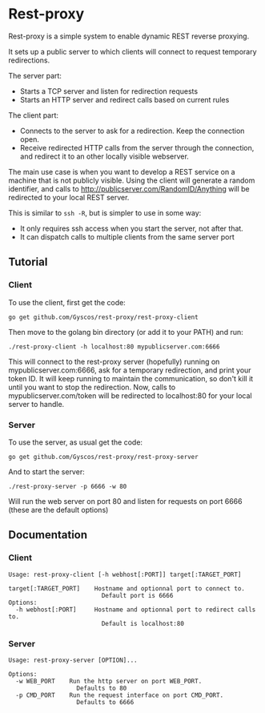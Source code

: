 # Rest-proxy

Rest-proxy is a simple system to enable dynamic REST reverse proxying.

It sets up a public server to which clients will connect to request temporary
redirections.

The server part:
* Starts a TCP server and listen for redirection requests
* Starts an HTTP server and redirect calls based on current rules

The client part:
* Connects to the server to ask for a redirection. Keep the connection open.
* Receive redirected HTTP calls from the server through the connection, and
  redirect it to an other locally visible webserver.

The main use case is when you want to develop a REST service on a machine that
is not publicly visible. Using the client will generate a random identifier,
and calls to http://publicserver.com/RandomID/Anything will be redirected
to your local REST server.

This is similar to `ssh -R`, but is simpler to use in some way:
* It only requires ssh access when you start the server, not after that.
* It can dispatch calls to multiple clients from the same server port

## Tutorial

### Client

To use the client, first get the code:

    go get github.com/Gyscos/rest-proxy/rest-proxy-client

Then move to the golang bin directory (or add it to your PATH) and run:

    ./rest-proxy-client -h localhost:80 mypublicserver.com:6666

This will connect to the rest-proxy server (hopefully) running on
mypublicserver.com:6666, ask for a temporary redirection, and print your
token ID. It will keep running to maintain the communication, so don't kill it
until you want to stop the redirection.
Now, calls to mypublicserver.com/token will be redirected to localhost:80 for
your local server to handle.

### Server

To use the server, as usual get the code:

    go get github.com/Gyscos/rest-proxy/rest-proxy-server

And to start the server:

    ./rest-proxy-server -p 6666 -w 80

Will run the web server on port 80 and listen for requests on port 6666
(these are the default options)

## Documentation

### Client

```
Usage: rest-proxy-client [-h webhost[:PORT]] target[:TARGET_PORT]

target[:TARGET_PORT]    Hostname and optionnal port to connect to.
                          Default port is 6666
Options:
  -h webhost[:PORT]     Hostname and optionnal port to redirect calls to.
                          Default is localhost:80
```

### Server

```
Usage: rest-proxy-server [OPTION]...

Options:
  -w WEB_PORT    Run the http server on port WEB_PORT.
                   Defaults to 80
  -p CMD_PORT    Run the request interface on port CMD_PORT.
                   Defaults to 6666
```
